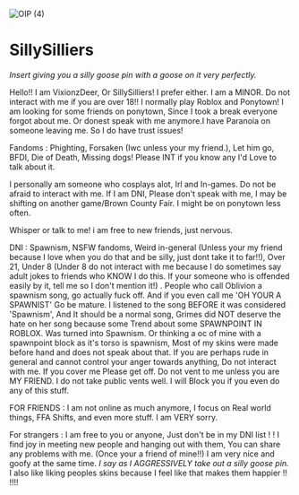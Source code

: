 ![OIP (4)](https://github.com/user-attachments/assets/80fb8c7d-1a1a-4fb0-8427-f85b90b0dbff)
# SillySilliers
*Insert giving you a silly goose pin with a goose on it very perfectly.*

Hello!! I am VixionzDeer, Or SillySilliers! I prefer either. I am a MINOR. Do not interact with me if you are over 18!! I normally play Roblox and Ponytown! I am looking for some friends on ponytown, Since I took a break everyone forgot about me. Or donest speak with me anymore.I have Paranoia on someone leaving me. So I do have trust issues!


Fandoms : Phighting, Forsaken (Iwc unless your my friend.), Let him go, BFDI, Die of Death, Missing dogs! Please INT if you know any I'd Love to talk about it.

I personally am someone who cosplays alot, Irl and In-games. Do not be afraid to interact with me. If I am DNI, Please don't speak with me, I may be shifting on another game/Brown County Fair. I might be on ponytown less often.

Whisper or talk to me! i am free to new friends, just nervous.


DNI :
Spawnism, NSFW fandoms, Weird in-general (Unless your my friend because I love when you do that and be silly, just dont take it to far!!), Over 21, Under 8 (Under 8 do not interact with me because I do sometimes say adult jokes to friends who KNOW I do this. If your someone who is offended easily by it, tell me so I don't mention it!) . People who call Oblivion a spawnism song, go actually fuck off. And if you even call me 'OH YOUR A SPAWNIST' Go be mature. I listened to the song BEFORE it was considered 'Spawnism', And It should be a normal song, Grimes did NOT deserve the hate on her song because some Trend about some SPAWNPOINT IN ROBLOX. Was turned into Spawnism.  Or thinking a oc of mine with a spawnpoint block as it's torso is spawnism, Most of my skins were made before hand and does not speak about that. If you are perhaps rude in general and cannot control your anger towards anything, Do not interact with me. If you cover me Please get off.  Do not vent to me unless you are MY FRIEND. I do not take public vents well. I will Block you if you even do any of this stuff. 




FOR FRIENDS  : I am not online as much anymore, I focus on Real world things, FFA Shifts, and even more stuff. I am VERY sorry.


For strangers : I am free to you or anyone, Just don't be in my DNI list ! !  I find joy in meeting new people and hanging out with them, You can share any problems with me. (Once your a friend of mine!!) I am very nice and goofy at the same time. *I say as I AGGRESSIVELY take out a silly goose pin.*  I also like liking peoples skins because I feel like that makes them happier !! !!!!
